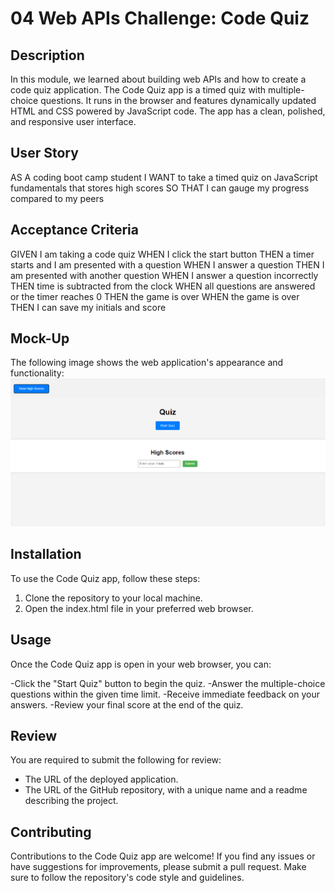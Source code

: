 # 04 Web APIs Challenge: Code Quiz

## Description
In this module, we learned about building web APIs and how to create a code quiz application. The Code Quiz app is a timed quiz with multiple-choice questions. It runs in the browser and features dynamically updated HTML and CSS powered by JavaScript code. The app has a clean, polished, and responsive user interface.

## User Story

AS A coding boot camp student
I WANT to take a timed quiz on JavaScript fundamentals that stores high scores
SO THAT I can gauge my progress compared to my peers


## Acceptance Criteria

GIVEN I am taking a code quiz
WHEN I click the start button
THEN a timer starts and I am presented with a question
WHEN I answer a question
THEN I am presented with another question
WHEN I answer a question incorrectly
THEN time is subtracted from the clock
WHEN all questions are answered or the timer reaches 0
THEN the game is over
WHEN the game is over
THEN I can save my initials and score

## Mock-Up
The following image shows the web application's appearance and functionality:
![The Coding Quiz displays a blue 'start' quiz button".](./quizscreenshot.png)

## Installation

To use the Code Quiz app, follow these steps:
1. Clone the repository to your local machine.
2. Open the index.html file in your preferred web browser.

## Usage

Once the Code Quiz app is open in your web browser, you can:

-Click the "Start Quiz" button to begin the quiz.
-Answer the multiple-choice questions within the given time limit.
-Receive immediate feedback on your answers.
-Review your final score at the end of the quiz.

## Review
You are required to submit the following for review:
- The URL of the deployed application.
- The URL of the GitHub repository, with a unique name and a readme describing the project.

## Contributing

Contributions to the Code Quiz app are welcome! If you find any issues or have suggestions for improvements, please submit a pull request. Make sure to follow the repository's code style and guidelines.